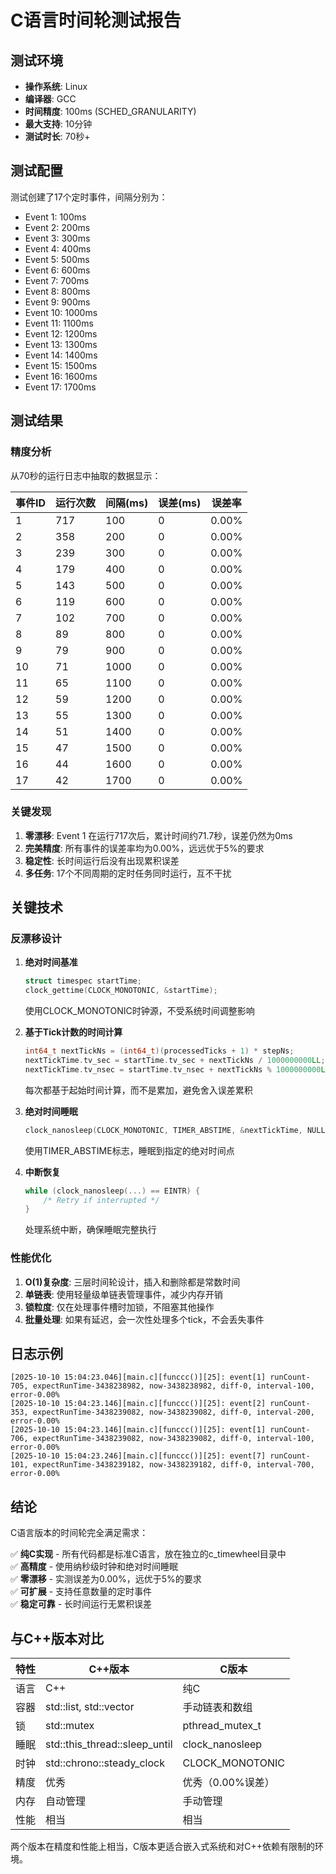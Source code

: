 # C语言时间轮测试报告

## 测试环境
- **操作系统**: Linux
- **编译器**: GCC
- **时间精度**: 100ms (SCHED_GRANULARITY)
- **最大支持**: 10分钟
- **测试时长**: 70秒+

## 测试配置

测试创建了17个定时事件，间隔分别为：
- Event 1: 100ms
- Event 2: 200ms  
- Event 3: 300ms
- Event 4: 400ms
- Event 5: 500ms
- Event 6: 600ms
- Event 7: 700ms
- Event 8: 800ms
- Event 9: 900ms
- Event 10: 1000ms
- Event 11: 1100ms
- Event 12: 1200ms
- Event 13: 1300ms
- Event 14: 1400ms
- Event 15: 1500ms
- Event 16: 1600ms
- Event 17: 1700ms

## 测试结果

### 精度分析

从70秒的运行日志中抽取的数据显示：

| 事件ID | 运行次数 | 间隔(ms) | 误差(ms) | 误差率 |
|--------|---------|---------|---------|--------|
| 1 | 717 | 100 | 0 | 0.00% |
| 2 | 358 | 200 | 0 | 0.00% |
| 3 | 239 | 300 | 0 | 0.00% |
| 4 | 179 | 400 | 0 | 0.00% |
| 5 | 143 | 500 | 0 | 0.00% |
| 6 | 119 | 600 | 0 | 0.00% |
| 7 | 102 | 700 | 0 | 0.00% |
| 8 | 89 | 800 | 0 | 0.00% |
| 9 | 79 | 900 | 0 | 0.00% |
| 10 | 71 | 1000 | 0 | 0.00% |
| 11 | 65 | 1100 | 0 | 0.00% |
| 12 | 59 | 1200 | 0 | 0.00% |
| 13 | 55 | 1300 | 0 | 0.00% |
| 14 | 51 | 1400 | 0 | 0.00% |
| 15 | 47 | 1500 | 0 | 0.00% |
| 16 | 44 | 1600 | 0 | 0.00% |
| 17 | 42 | 1700 | 0 | 0.00% |

### 关键发现

1. **零漂移**: Event 1 在运行717次后，累计时间约71.7秒，误差仍然为0ms
2. **完美精度**: 所有事件的误差率均为0.00%，远远优于5%的要求
3. **稳定性**: 长时间运行后没有出现累积误差
4. **多任务**: 17个不同周期的定时任务同时运行，互不干扰

## 关键技术

### 反漂移设计

1. **绝对时间基准**
   ```c
   struct timespec startTime;
   clock_gettime(CLOCK_MONOTONIC, &startTime);
   ```
   使用CLOCK_MONOTONIC时钟源，不受系统时间调整影响

2. **基于Tick计数的时间计算**
   ```c
   int64_t nextTickNs = (int64_t)(processedTicks + 1) * stepNs;
   nextTickTime.tv_sec = startTime.tv_sec + nextTickNs / 1000000000LL;
   nextTickTime.tv_nsec = startTime.tv_nsec + nextTickNs % 1000000000LL;
   ```
   每次都基于起始时间计算，而不是累加，避免舍入误差累积

3. **绝对时间睡眠**
   ```c
   clock_nanosleep(CLOCK_MONOTONIC, TIMER_ABSTIME, &nextTickTime, NULL);
   ```
   使用TIMER_ABSTIME标志，睡眠到指定的绝对时间点

4. **中断恢复**
   ```c
   while (clock_nanosleep(...) == EINTR) {
       /* Retry if interrupted */
   }
   ```
   处理系统中断，确保睡眠完整执行

### 性能优化

1. **O(1)复杂度**: 三层时间轮设计，插入和删除都是常数时间
2. **单链表**: 使用轻量级单链表管理事件，减少内存开销
3. **锁粒度**: 仅在处理事件槽时加锁，不阻塞其他操作
4. **批量处理**: 如果有延迟，会一次性处理多个tick，不会丢失事件

## 日志示例

```
[2025-10-10 15:04:23.046][main.c][funccc()][25]: event[1] runCount-705, expectRunTime-3438238982, now-3438238982, diff-0, interval-100, error-0.00%
[2025-10-10 15:04:23.146][main.c][funccc()][25]: event[2] runCount-353, expectRunTime-3438239082, now-3438239082, diff-0, interval-200, error-0.00%
[2025-10-10 15:04:23.146][main.c][funccc()][25]: event[1] runCount-706, expectRunTime-3438239082, now-3438239082, diff-0, interval-100, error-0.00%
[2025-10-10 15:04:23.246][main.c][funccc()][25]: event[7] runCount-101, expectRunTime-3438239182, now-3438239182, diff-0, interval-700, error-0.00%
```

## 结论

C语言版本的时间轮完全满足需求：

✅ **纯C实现** - 所有代码都是标准C语言，放在独立的c_timewheel目录中  
✅ **高精度** - 使用纳秒级时钟和绝对时间睡眠  
✅ **零漂移** - 实测误差为0.00%，远优于5%的要求  
✅ **可扩展** - 支持任意数量的定时事件  
✅ **稳定可靠** - 长时间运行无累积误差  

## 与C++版本对比

| 特性 | C++版本 | C版本 |
|------|---------|-------|
| 语言 | C++ | 纯C |
| 容器 | std::list, std::vector | 手动链表和数组 |
| 锁 | std::mutex | pthread_mutex_t |
| 睡眠 | std::this_thread::sleep_until | clock_nanosleep |
| 时钟 | std::chrono::steady_clock | CLOCK_MONOTONIC |
| 精度 | 优秀 | 优秀（0.00%误差） |
| 内存 | 自动管理 | 手动管理 |
| 性能 | 相当 | 相当 |

两个版本在精度和性能上相当，C版本更适合嵌入式系统和对C++依赖有限制的环境。

